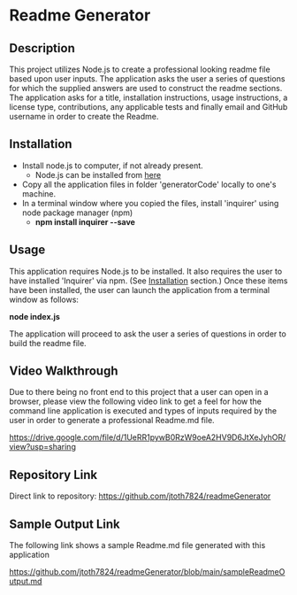 # Readme Generator

## Description

This project utilizes Node.js to create a professional looking readme file based upon user inputs.  The application asks the user a series of questions for which the supplied answers are used to construct the readme sections.  The application asks for a title, installation instructions, usage instructions, a license type, contributions, any applicable tests and finally email and GitHub username in order to create the Readme.

## Installation

* Install node.js to computer, if not already present.
    * Node.js can be installed from [here](https://nodejs.org/en/)
* Copy all the application files in folder 'generatorCode' locally to one's machine.
* In a terminal window where you copied the files, install 'inquirer' using node package manager (npm)
    * **npm install inquirer --save**

## Usage

This application requires Node.js to be installed.  It also requires the user to have installed 'Inquirer' via npm.  (See [Installation](#installation) section.)  Once these items have been installed, the user can launch the application from a terminal window as follows:

**node index.js**

The application will proceed to ask the user a series of questions in order to build the readme file.

## Video Walkthrough

Due to there being no front end to this project that a user can open in a browser, please view the following video link to get a feel for how the command line application is executed and types of inputs required by the user in order to generate a professional Readme.md file.

https://drive.google.com/file/d/1UeRR1pywB0RzW9oeA2HV9D6JtXeJyhOR/view?usp=sharing

## Repository Link

Direct link to repository:  https://github.com/jtoth7824/readmeGenerator

## Sample Output Link

The following link shows a sample Readme.md file generated with this application

https://github.com/jtoth7824/readmeGenerator/blob/main/sampleReadmeOutput.md